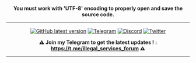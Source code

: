 <div align="center">

**You must work with 'UTF-8' encoding to properly open and save the source code.**

<hr>

[![GitHub latest version](https://img.shields.io/badge/GitHub-Download%20Latest%20Version-2b3137?logo=github&labelColor=2b3137)](https://github.com/Illegal-Services/Illegal_Services/releases/latest/download/IS.Setup.exe)
[![Telegram](https://img.shields.io/badge/Telegram-Illegal%20Services-28a8e9?logo=telegram&labelColor=28a8e9)](https://t.me/illegal_services_forum)
[![Discord](https://img.shields.io/badge/Discord-Illegal%20Services-7389D8?logo=discord&labelColor=6A7EC2)](https://discord.gg/eCMBHUB)
[![Twitter](https://img.shields.io/twitter/follow/illegalservices?cacheSeconds=3600)](https://twitter.com/illegalservices)

<div align="center">

**⚠️ Join my Telegram to get the latest updates ! : https://t.me/illegal_services_forum ⚠️**

<hr></div>